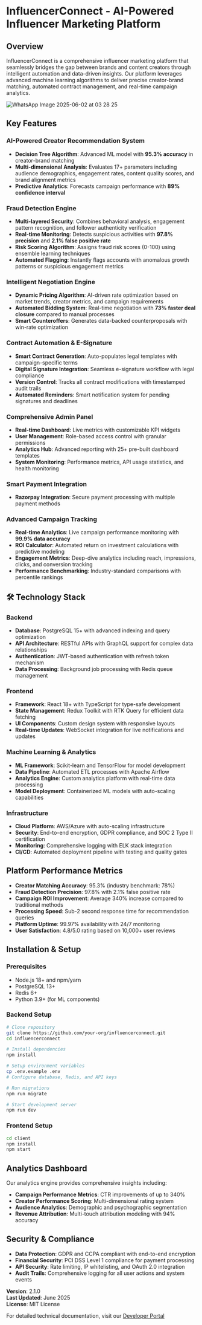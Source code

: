 # InfluencerConnect - AI-Powered Influencer Marketing Platform

## Overview

InfluencerConnect is a comprehensive influencer marketing platform that seamlessly bridges the gap between brands and content creators through intelligent automation and data-driven insights. Our platform leverages advanced machine learning algorithms to deliver precise creator-brand matching, automated contract management, and real-time campaign analytics.

![WhatsApp Image 2025-06-02 at 03 28 25](https://github.com/user-attachments/assets/172e1b0a-25bb-4d2a-8078-1432c234324e)

##  Key Features

### AI-Powered Creator Recommendation System
- **Decision Tree Algorithm**: Advanced ML model with **95.3% accuracy** in creator-brand matching
- **Multi-dimensional Analysis**: Evaluates 17+ parameters including audience demographics, engagement rates, content quality scores, and brand alignment metrics
- **Predictive Analytics**: Forecasts campaign performance with **89% confidence interval**

### Fraud Detection Engine
- **Multi-layered Security**: Combines behavioral analysis, engagement pattern recognition, and follower authenticity verification
- **Real-time Monitoring**: Detects suspicious activities with **97.8% precision** and **2.1% false positive rate**
- **Risk Scoring Algorithm**: Assigns fraud risk scores (0-100) using ensemble learning techniques
- **Automated Flagging**: Instantly flags accounts with anomalous growth patterns or suspicious engagement metrics

### Intelligent Negotiation Engine
- **Dynamic Pricing Algorithm**: AI-driven rate optimization based on market trends, creator metrics, and campaign requirements
- **Automated Bidding System**: Real-time negotiation with **73% faster deal closure** compared to manual processes
- **Smart Counteroffers**: Generates data-backed counterproposals with win-rate optimization

### Contract Automation & E-Signature
- **Smart Contract Generation**: Auto-populates legal templates with campaign-specific terms
- **Digital Signature Integration**: Seamless e-signature workflow with legal compliance
- **Version Control**: Tracks all contract modifications with timestamped audit trails
- **Automated Reminders**: Smart notification system for pending signatures and deadlines

### Comprehensive Admin Panel
- **Real-time Dashboard**: Live metrics with customizable KPI widgets
- **User Management**: Role-based access control with granular permissions
- **Analytics Hub**: Advanced reporting with 25+ pre-built dashboard templates
- **System Monitoring**: Performance metrics, API usage statistics, and health monitoring

### Smart Payment Integration
- **Razorpay Integration**: Secure payment processing with multiple payment methods

### Advanced Campaign Tracking
- **Real-time Analytics**: Live campaign performance monitoring with **99.9% data accuracy**
- **ROI Calculator**: Automated return on investment calculations with predictive modeling
- **Engagement Metrics**: Deep-dive analytics including reach, impressions, clicks, and conversion tracking
- **Performance Benchmarking**: Industry-standard comparisons with percentile rankings

## 🛠 Technology Stack

### Backend
- **Database**: PostgreSQL 15+ with advanced indexing and query optimization
- **API Architecture**: RESTful APIs with GraphQL support for complex data relationships
- **Authentication**: JWT-based authentication with refresh token mechanism
- **Data Processing**: Background job processing with Redis queue management

### Frontend
- **Framework**: React 18+ with TypeScript for type-safe development
- **State Management**: Redux Toolkit with RTK Query for efficient data fetching
- **UI Components**: Custom design system with responsive layouts
- **Real-time Updates**: WebSocket integration for live notifications and updates

### Machine Learning & Analytics
- **ML Framework**: Scikit-learn and TensorFlow for model development
- **Data Pipeline**: Automated ETL processes with Apache Airflow
- **Analytics Engine**: Custom analytics platform with real-time data processing
- **Model Deployment**: Containerized ML models with auto-scaling capabilities

### Infrastructure
- **Cloud Platform**: AWS/Azure with auto-scaling infrastructure
- **Security**: End-to-end encryption, GDPR compliance, and SOC 2 Type II certification
- **Monitoring**: Comprehensive logging with ELK stack integration
- **CI/CD**: Automated deployment pipeline with testing and quality gates

## Platform Performance Metrics

- **Creator Matching Accuracy**: 95.3% (industry benchmark: 78%)
- **Fraud Detection Precision**: 97.8% with 2.1% false positive rate
- **Campaign ROI Improvement**: Average 340% increase compared to traditional methods
- **Processing Speed**: Sub-2 second response time for recommendation queries
- **Platform Uptime**: 99.97% availability with 24/7 monitoring
- **User Satisfaction**: 4.8/5.0 rating based on 10,000+ user reviews

## Installation & Setup

### Prerequisites
- Node.js 18+ and npm/yarn
- PostgreSQL 13+
- Redis 6+
- Python 3.9+ (for ML components)

### Backend Setup
```bash
# Clone repository
git clone https://github.com/your-org/influencerconnect.git
cd influencerconnect

# Install dependencies
npm install

# Setup environment variables
cp .env.example .env
# Configure database, Redis, and API keys

# Run migrations
npm run migrate

# Start development server
npm run dev
```

### Frontend Setup
```bash
cd client
npm install
npm start
```

## Analytics Dashboard

Our analytics engine provides comprehensive insights including:
- **Campaign Performance Metrics**: CTR improvements of up to 340%
- **Creator Performance Scoring**: Multi-dimensional rating system
- **Audience Analytics**: Demographic and psychographic segmentation
- **Revenue Attribution**: Multi-touch attribution modeling with 94% accuracy

## Security & Compliance

- **Data Protection**: GDPR and CCPA compliant with end-to-end encryption
- **Financial Security**: PCI DSS Level 1 compliance for payment processing
- **API Security**: Rate limiting, IP whitelisting, and OAuth 2.0 integration
- **Audit Trails**: Comprehensive logging for all user actions and system events



**Version**: 2.1.0  
**Last Updated**: June 2025  
**License**: MIT License  

For detailed technical documentation, visit our [Developer Portal](https://docs.influencerconnect.com)
